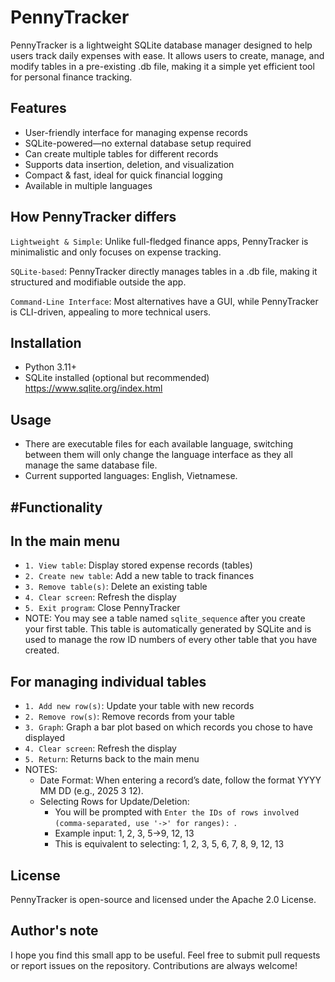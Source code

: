 # PennyTracker
PennyTracker is a lightweight SQLite database manager designed to help users track daily expenses with ease. It allows users to create, manage, and modify tables in a pre-existing .db file, making it a simple yet efficient tool for personal finance tracking.

Features
-
- User-friendly interface for managing expense records
- SQLite-powered—no external database setup required
- Can create multiple tables for different records
- Supports data insertion, deletion, and visualization
- Compact & fast, ideal for quick financial logging
- Available in multiple languages

How PennyTracker differs
-
`Lightweight & Simple`: Unlike full-fledged finance apps, PennyTracker is minimalistic and only focuses on expense tracking.

`SQLite-based`: PennyTracker directly manages tables in a .db file, making it structured and modifiable outside the app.

`Command-Line Interface`: Most alternatives have a GUI, while PennyTracker is CLI-driven, appealing to more technical users.

Installation
-
- Python 3.11+
- SQLite installed (optional but recommended) https://www.sqlite.org/index.html

Usage
-
- There are executable files for each available language, switching between them will only change the language interface as they all manage the same database file.
- Current supported languages: English, Vietnamese.

#Functionality
-
In the main menu
-
- `1. View table`: Display stored expense records (tables) 
- `2. Create new table`: Add a new table to track finances
- `3. Remove table(s)`: Delete an existing table
- `4. Clear screen`: Refresh the display
- `5. Exit program`: Close PennyTracker
- NOTE: You may see a table named `sqlite_sequence` after you create your first table. This table is automatically generated by SQLite and is used to manage the row ID numbers of every other table that you have created.

For managing individual tables
-
- `1. Add new row(s)`: Update your table with new records
- `2. Remove row(s)`: Remove records from your table
- `3. Graph`: Graph a bar plot based on which records you chose to have displayed
- `4. Clear screen`: Refresh the display
- `5. Return`: Returns back to the main menu
- NOTES:
  - Date Format: When entering a record’s date, follow the format YYYY MM DD (e.g., 2025 3 12).
  - Selecting Rows for Update/Deletion:
      - You will be prompted with `Enter the IDs of rows involved (comma-separated, use '->' for ranges): `.
      - Example input: 1, 2, 3, 5->9, 12, 13
      - This is equivalent to selecting: 1, 2, 3, 5, 6, 7, 8, 9, 12, 13

License
-
PennyTracker is open-source and licensed under the Apache 2.0 License.

Author's note
-
I hope you find this small app to be useful. Feel free to submit pull requests or report issues on the repository. Contributions are always welcome!
